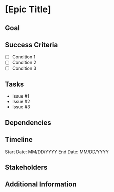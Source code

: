 # [Epic Title]
<!-- A high-level description of the goal or the larger task that this epic covers. Explain the why behind the epic and what the desired outcome is. -->

## Goal
<!-- Clearly state the overall goal of this epic, what it aims to achieve.
Include how it aligns with product vision, user needs, or business goals. -->

## Success Criteria
<!-- What conditions need to be met for this epic to be considered complete? Define clear metrics, KPIs, or other criteria. -->

- [ ] Condition 1
- [ ] Condition 2
- [ ] Condition 3

## Tasks
<!-- List all the related issues and tasks (child issues) that are part of this epic. -->

- Issue #1
- Issue #2
- Issue #3

## Dependencies
<!-- Are there any other epics, features, or external factors that must be completed before this epic can be considered complete? -->

## Timeline
<!-- If applicable, include any key milestones or deadlines. -->

Start Date: MM/DD/YYYY
End Date: MM/DD/YYYY

## Stakeholders
<!-- List anyone who should be aware of or involved in the progress of this epic. Include key team members, product managers, or external stakeholders. -->

## Additional Information
<!-- Include any other context or background information, such as links to documents, designs, or discussions. -->
